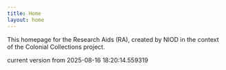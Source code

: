 ```yaml
---
title: Home
layout: home
---
```


This homepage for the Research Aids (RA), created by NIOD in the context of the Colonial Collections project. 


current version from 2025-08-16 18:20:14.559319
